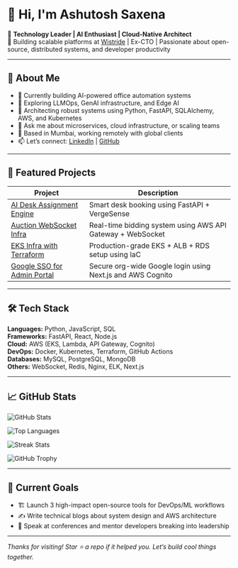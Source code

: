 # 👋 Hi, I'm Ashutosh Saxena

🚀 **Technology Leader | AI Enthusiast | Cloud-Native Architect**  
🔧 Building scalable platforms at [Wistride](https://wistride.com) | Ex-CTO | Passionate about open-source, distributed systems, and developer productivity

---

## 💼 About Me

- 🔭 Currently building AI-powered office automation systems
- 🌱 Exploring LLMOps, GenAI infrastructure, and Edge AI
- 🧠 Architecting robust systems using Python, FastAPI, SQLAlchemy, AWS, and Kubernetes
- 💬 Ask me about microservices, cloud infrastructure, or scaling teams
- 📍 Based in Mumbai, working remotely with global clients
- 📫 Let’s connect: [LinkedIn](https://linkedin.com/in/ashutoshsaxena143) | [GitHub](https://github.com/ashu-xdev)

---

## 🚀 Featured Projects

| Project | Description |
|--------|-------------|
| [AI Desk Assignment Engine](https://github.com/ashu-xdev/desk-assignment-ai) | Smart desk booking using FastAPI + VergeSense |
| [Auction WebSocket Infra](https://github.com/ashu-xdev/auction-ws) | Real-time bidding system using AWS API Gateway + WebSocket |
| [EKS Infra with Terraform](https://github.com/ashu-xdev/eks-terraform-infra) | Production-grade EKS + ALB + RDS setup using IaC |
| [Google SSO for Admin Portal](https://github.com/ashu-xdev/google-sso-nextjs) | Secure org-wide Google login using Next.js and AWS Cognito |

---

## 🛠️ Tech Stack

**Languages:** Python, JavaScript, SQL  
**Frameworks:** FastAPI, React, Node.js  
**Cloud:** AWS (EKS, Lambda, API Gateway, Cognito)  
**DevOps:** Docker, Kubernetes, Terraform, GitHub Actions  
**Databases:** MySQL, PostgreSQL, MongoDB  
**Others:** WebSocket, Redis, Nginx, ELK, Next.js

---

## 📈 GitHub Stats

![GitHub Stats](https://github-readme-stats.vercel.app/api?username=ashu-xdev&show_icons=true&theme=radical&hide=issues)

![Top Languages](https://github-readme-stats.vercel.app/api/top-langs/?username=ashu-xdev&layout=compact&theme=radical)

![Streak Stats](https://streak-stats.demolab.com/?user=ashu-xdev&theme=radical)

![GitHub Trophy](https://github-profile-trophy.vercel.app/?username=ashu-xdev&theme=darkhub&row=1&margin-w=15)

---

## 📌 Current Goals

- 🏗️ Launch 3 high-impact open-source tools for DevOps/ML workflows
- ✍️ Write technical blogs about system design and AWS architecture
- 🎤 Speak at conferences and mentor developers breaking into leadership

---

_Thanks for visiting! Star ⭐️ a repo if it helped you. Let’s build cool things together._
